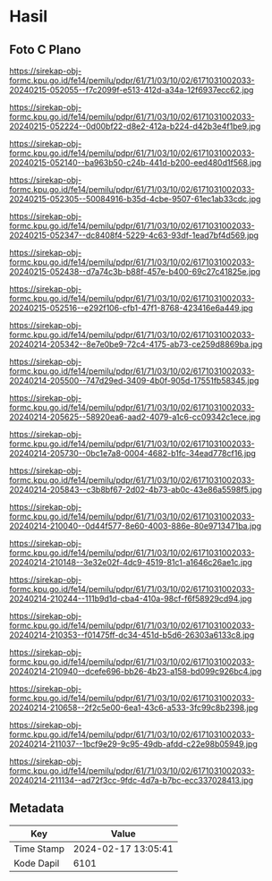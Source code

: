 # Hasil

## Foto C Plano

https://sirekap-obj-formc.kpu.go.id/fe14/pemilu/pdpr/61/71/03/10/02/6171031002033-20240215-052055--f7c2099f-e513-412d-a34a-12f6937ecc62.jpg

https://sirekap-obj-formc.kpu.go.id/fe14/pemilu/pdpr/61/71/03/10/02/6171031002033-20240215-052224--0d00bf22-d8e2-412a-b224-d42b3e4f1be9.jpg

https://sirekap-obj-formc.kpu.go.id/fe14/pemilu/pdpr/61/71/03/10/02/6171031002033-20240215-052140--ba963b50-c24b-441d-b200-eed480d1f568.jpg

https://sirekap-obj-formc.kpu.go.id/fe14/pemilu/pdpr/61/71/03/10/02/6171031002033-20240215-052305--50084916-b35d-4cbe-9507-61ec1ab33cdc.jpg

https://sirekap-obj-formc.kpu.go.id/fe14/pemilu/pdpr/61/71/03/10/02/6171031002033-20240215-052347--dc8408f4-5229-4c63-93df-1ead7bf4d569.jpg

https://sirekap-obj-formc.kpu.go.id/fe14/pemilu/pdpr/61/71/03/10/02/6171031002033-20240215-052438--d7a74c3b-b88f-457e-b400-69c27c41825e.jpg

https://sirekap-obj-formc.kpu.go.id/fe14/pemilu/pdpr/61/71/03/10/02/6171031002033-20240215-052516--e292f106-cfb1-47f1-8768-423416e6a449.jpg

https://sirekap-obj-formc.kpu.go.id/fe14/pemilu/pdpr/61/71/03/10/02/6171031002033-20240214-205342--8e7e0be9-72c4-4175-ab73-ce259d8869ba.jpg

https://sirekap-obj-formc.kpu.go.id/fe14/pemilu/pdpr/61/71/03/10/02/6171031002033-20240214-205500--747d29ed-3409-4b0f-905d-17551fb58345.jpg

https://sirekap-obj-formc.kpu.go.id/fe14/pemilu/pdpr/61/71/03/10/02/6171031002033-20240214-205625--58920ea6-aad2-4079-a1c6-cc09342c1ece.jpg

https://sirekap-obj-formc.kpu.go.id/fe14/pemilu/pdpr/61/71/03/10/02/6171031002033-20240214-205730--0bc1e7a8-0004-4682-b1fc-34ead778cf16.jpg

https://sirekap-obj-formc.kpu.go.id/fe14/pemilu/pdpr/61/71/03/10/02/6171031002033-20240214-205843--c3b8bf67-2d02-4b73-ab0c-43e86a5598f5.jpg

https://sirekap-obj-formc.kpu.go.id/fe14/pemilu/pdpr/61/71/03/10/02/6171031002033-20240214-210040--0d44f577-8e60-4003-886e-80e9713471ba.jpg

https://sirekap-obj-formc.kpu.go.id/fe14/pemilu/pdpr/61/71/03/10/02/6171031002033-20240214-210148--3e32e02f-4dc9-4519-81c1-a1646c26ae1c.jpg

https://sirekap-obj-formc.kpu.go.id/fe14/pemilu/pdpr/61/71/03/10/02/6171031002033-20240214-210244--111b9d1d-cba4-410a-98cf-f6f58929cd94.jpg

https://sirekap-obj-formc.kpu.go.id/fe14/pemilu/pdpr/61/71/03/10/02/6171031002033-20240214-210353--f01475ff-dc34-451d-b5d6-26303a6133c8.jpg

https://sirekap-obj-formc.kpu.go.id/fe14/pemilu/pdpr/61/71/03/10/02/6171031002033-20240214-210940--dcefe696-bb26-4b23-a158-bd099c926bc4.jpg

https://sirekap-obj-formc.kpu.go.id/fe14/pemilu/pdpr/61/71/03/10/02/6171031002033-20240214-210658--2f2c5e00-6ea1-43c6-a533-3fc99c8b2398.jpg

https://sirekap-obj-formc.kpu.go.id/fe14/pemilu/pdpr/61/71/03/10/02/6171031002033-20240214-211037--1bcf9e29-9c95-49db-afdd-c22e98b05949.jpg

https://sirekap-obj-formc.kpu.go.id/fe14/pemilu/pdpr/61/71/03/10/02/6171031002033-20240214-211134--ad72f3cc-9fdc-4d7a-b7bc-ecc337028413.jpg


## Metadata

| Key        | Value               |
| ---------- | ------------------- |
| Time Stamp | 2024-02-17 13:05:41 |
| Kode Dapil | 6101                |



